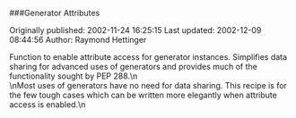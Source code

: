 ###Generator Attributes

Originally published: 2002-11-24 16:25:15
Last updated: 2002-12-09 08:44:56
Author: Raymond Hettinger

Function to enable attribute access for generator instances. Simplifies data sharing for advanced uses of generators and provides much of the functionality sought by PEP 288.\n<br>\nMost uses of generators have no need for data sharing.  This recipe is for the few tough cases which can be written more elegantly when attribute access is enabled.\n